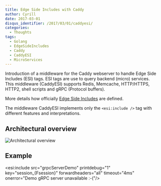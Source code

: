 ```yaml
---
title: Edge Side Includes with Caddy
author: Cyrill
date: 2017-03-01
disqus_identifier: /2017/03/01/caddyesi/
categories:
  - Thoughts
tags:
  - Golang
  - EdgeSideIncludes
  - Caddy
  - CaddyESI
  - MicroServices
---
```


Introduction of a middleware for the Caddy webserver to handle Edge Side
Includes (ESI) tags. ESI tags are use to query backend (micro) services. This
middleware (CaddyESI) supports Redis, Memcache, HTTP/HTTPS, HTTP2, shell scripts
and gRPC (Protocol buffers).

<!--more-->

More details how officially [Edge Side Includes](https://en.wikipedia.org/wiki/Edge_Side_Includes) are defined.

The middleware CaddyESI implements only the `<esi:include />` tag with different
features and interpretations.

## Architectural overview

![Architectural overview](/posts/esi/caddy-esi-archi.png)

## Example

<esi:include src="grpcServerDemo" printdebug="1" key="session_{Fsession}" forwardheaders="all" timeout="4ms" onerror="Demo gRPC server unavailable :-("/>
